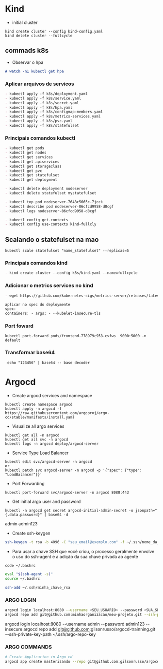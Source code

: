 # Kind

- initial cluster

```
kind create cluster --config kind-config.yaml
kind delete cluster --fullcycle
```

## commads k8s

- Observar o hpa

```md
# watch -n1 kubectl get hpa
```

### Aplicar arquivos de servicos

```md
- kubectl apply -f k8s/deployment.yaml
- kubectl apply -f k8s/service.yaml
- kubectl apply -f k8s/secret.yaml
- kubectl apply -f k8s/hpa.yaml
- kubectl apply -f k8s/configmap-members.yaml
- kubectl apply -f k8s/metrics-services.yaml
- kubectl apply -f k8s/pvc.yaml
- kubectl apply -f k8s/statefulset
```

### Principais comandos kubectl

```md
- kubectl get pods
- kubectl get nodes
- kubectl get services
- kubectl get apiservices
- kubectl get storageclass
- kubectl get pvc
- kubectl get statefulset
- kubectl get deployment

- kubectl delete deployment nodeserver
- kubectl delete statefulset mystatefulset

- kubectl top pod nodeserver-7648c5665c-7jcck
- kubectl describe pod nodeserver-86cfcd9958-d8cgf
- kubectl logs nodeserver-86cfcd9958-d8cgf

- kubectl config get-contexts
- kubectl config use-contexts kind-fullcly
```

## Scalando o statefulset na mao

```
kubectl scale statefulset "name_statefulset" --replicas=5
```

### Principais comandos kind

```md
- kind create cluster --config k8s/kind.yaml --name=fullcycle
```

### Adicionar o metrics services no kind

```md
- wget https://github.com/kubernetes-sigs/metrics-server/releases/latest/download/components.yaml

aplicar no spec do deploymente
spec:
containers: - args: - --kubelet-insecure-tls
```

### Port foward

```
kubectl port-forward pods/frontend-778979c958-cvfws  9000:5000 -n default
```

### Transformar base64

```
 echo "123456" | base64 -- base decoder
```

# Argocd

- Create argocd services and namespace

```
kubectl create namespace argocd
kubectl apply -n argocd -f https://raw.githubusercontent.com/argoproj/argo-cd/stable/manifests/install.yaml
```

- Visualize all argo services

```
kubectl get all -n argocd
kubectl get all svc -n argocd
kubectl logs -n argocd deploy/argocd-server

```

- Service Type Load Balancer

```
kubectl edit svc/argocd-server -n argocd
or
kubectl patch svc argocd-server -n argocd -p '{"spec": {"type": "LoadBalancer"}}'
```

- Port Forwarding

```
kubectl port-forward svc/argocd-server -n argocd 8080:443
```

- Get initial argo user and password

```
kubectl -n argocd get secret argocd-initial-admin-secret -o jsonpath="{.data.password}" | base64 -d
```

admin
admin123

- Create ssh-keygen

```bash
ssh-keygen -t rsa -b 4096 -C "seu_email@exemplo.com" -f ~/.ssh/nome_da_chave_rsa
```

- Para usar a chave SSH que você criou, o processo geralmente envolve o uso do ssh-agent e a adição da sua chave privada ao agente

```bash
code ~/.bashrc

eval "$(ssh-agent -s)"
source ~/.bashrc

ssh-add ~/.ssh/minha_chave_rsa
```

### ARGO LOGIN

```bash
argocd login localhost:8080 --username <SEU_USUARIO> --password <SUA_SENHA> --insecure
argocd repo add git@github.com:minhaorganizacao/meu-projeto.git --ssh-private-key-path ~/.ssh/argo-repo-key
```

argocd login localhost:8080 --username admin --password admin123 --insecure
argocd repo add git@github.com:gilsonrusso/argocd-trainning.git --ssh-private-key-path ~/.ssh/argo-repo-key

### ARGO COMMANDS
```bash
# Create Application in Argo cd
argocd app create masterizando --repo git@github.com:gilsonrusso/argocd-trainning.git --path masterizando --dest-server https://kubernetes.default.svc --dest-namespace default

```